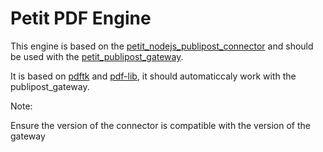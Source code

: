 # Petit PDF Engine

This engine is based on the [petit_nodejs_publipost_connector](https://github.com/Plawn/petit_nodejs_publipost_connector) and should be used with the [petit_publipost_gateway](https://github.com/Plawn/petit_publipost_gateway).

It is based on [pdftk](https://www.npmjs.com/package/node-pdftk) and [pdf-lib](https://www.npmjs.com/package/pdf-lib/v/1.6.0), it should automaticcaly work with the publipost_gateway.

Note:

Ensure the version of the connector is compatible with the version of the gateway